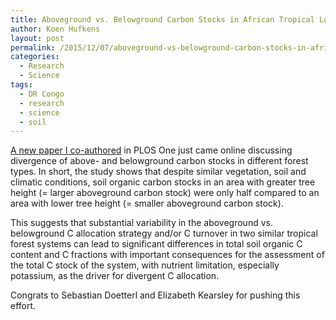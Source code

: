 ```yaml
---
title: Aboveground vs. Belowground Carbon Stocks in African Tropical Lowland Rainforest
author: Koen Hufkens
layout: post
permalink: /2015/12/07/aboveground-vs-belowground-carbon-stocks-in-african-tropical-lowland-rainforest/
categories:
  - Research
  - Science
tags:
  - DR Congo
  - research
  - science
  - soil
---
```

<a href="http://journals.plos.org/plosone/article?id=10.1371/journal.pone.0143209">A new paper I co-authored</a> in PLOS One just came online discussing divergence of above- and belowground carbon stocks in different forest types. In short, the study shows that despite similar vegetation, soil and climatic conditions, soil organic carbon stocks in an area with greater tree height (= larger aboveground carbon stock) were only half compared to an area with lower tree height (= smaller aboveground carbon stock).

This suggests that substantial variability in the aboveground vs. belowground C allocation strategy and/or C turnover in two similar tropical forest systems can lead to significant differences in total soil organic C content and C fractions with important consequences for the assessment of the total C stock of the system, with nutrient limitation, especially potassium, as the driver for divergent C allocation.

Congrats to Sebastian Doetterl and Elizabeth Kearsley for pushing this effort.